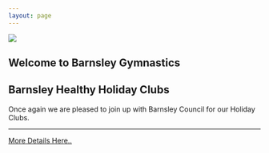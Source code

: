 ```yaml
---
layout: page
---
```

<section id="welcome">
    <img src="{{ site.baseurl }}/assets/img/dabbing_gymnasts_cropped.jpg" class="welcome-img" />
    <div class="container">
        <div class="row justify-content-center">
            <div id="welcome-txt">
                <h1 class="text-dark display-1">Welcome to Barnsley Gymnastics</h1>
            </div>
        </div>
    </div>
</section>
<section id="holidayclub">
        <div class="jumbotron jumbotron-fluid" style=>
            <div class="container">
                <h1 class="display-4">Barnsley Healthy Holiday Clubs</h1>
                <p class="lead">Once again we are pleased to join up with Barnsley Council for our Holiday Clubs.</p>
                <hr class="my-4">
                <a href="{{ site.baseurl }}{% link holidayclub.md %}" class="btn btn-info btn-lg light-pink" >More Details Here..</a>
            </div>
        </div>
</section>